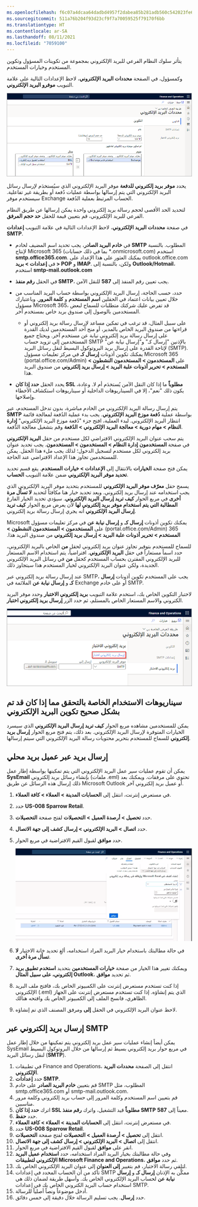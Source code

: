 ```yaml
---
ms.openlocfilehash: f6c07a4dcaa64dadbd4957f2dabea85b281adb560c542023fe62904f3c7552f9
ms.sourcegitcommit: 511a76b204f93d23cf9f7a70059525f79170f6bb
ms.translationtype: HT
ms.contentlocale: ar-SA
ms.lasthandoff: 08/11/2021
ms.locfileid: "7059100"
---
```

يتأثر سلوك النظام الفرعي للبريد الإلكتروني بمجموعة من تكوينات المسؤول وتكوين المستخدم وخيارات المستخدم.

وكمسؤول، في الصفحة **محددات البريد الإلكتروني**، لاحظ الإعدادات التالية على علامة التبويب **موفرو البريد الإلكتروني‏‎**.
 
[![لقطة شاشة لعلامة التبويب "موفرو البريد الإلكتروني‏‎" في صفحة "موفرو البريد الإلكتروني‏‎".](../media/email-1.png)](../media/email-1.png#lightbox) 

يحدد **موفر بريد إلكتروني للدفعة** موفر البريد الإلكتروني الذي سيُستخدَم لإرسال رسائل البريد الإلكتروني التي يتم إرسالها بواسطة عمليات دُفعة أو بطريقة غير تفاعلية. سيستخدم موفر Exchange الحساب المرتبط بعملية الدُفعة.

لتحديد الحد الأقصى لحجم رسالة بريد إلكتروني واحدة يمكن إرسالها عن طريق النظام الفرعي للبريد الإلكتروني، قم بتعيين قيمة للحقل **حد حجم المرفق**.

في صفحة **محددات البريد الإلكتروني**، لاحظ الإعدادات التالية في علامة التبويب **إعدادات SMTP**. 
 


- في **خادم البريد الصادر**، يجب تحديد اسم المضيف لخادم **SMTP** المطلوب. بالنسبة لإنتاج Microsoft 365 (بما في ذلك حسابات ‎*.onmicrosoft.com) استخدم **smtp.office365.com**. يمكنك العثور على هذا الإعداد على outlook.office.com في **إعدادات > بريد > POP** و **IMAP**. ولكن، بالنسبة إلى **Outlook/Hotmail**، استخدم **smtp-mail.outlook.com**



- في الحقل **رقم منفذ SMTP**، يجب تعيين رقم المنفذ إلى **587** للنقل الآمن. 
- حدد، حسب الحاجة، إرسال البريد الإلكتروني بواسطة حساب البريد المناسب من خلال تعيين بيانات اعتماد في الحقلين **اسم المستخدم** و **كلمة المرور**. وباعتبارك مسؤول Microsoft 365، قد تفرض عليك شركتك متطلبات للسماح لبعض المستخدمين بالوصول إلى صندوق بريد خاص بمستخدم آخر. 
    - على سبيل المثال، قد ترغب في تمكين مساعد لإرسال رسالة بريد إلكتروني أو قراءتها من صندوق البريد الخاص بالمدير، أو منح أحد المستخدمين لديك القدرة على إرسال رسالة بريد إلكتروني نيابة عن مستخدم آخر. ويحتاج جميع المستخدمين إلى تزويد حساب SMTP بالإذنين "إرسال كـ" و"إرسال نيابة عن" لإتاحة القدرة على إرسال بريد البروتوكول البسيط لنقل رسائل البريد (SMTP). يمكنك تكوين أذونات **إرسال كـ** في مركز تعليمات مسؤول Microsoft 365 ‏(portal.office.com/Admin) على **المستخدمون > المستخدمون النشطون > المستخدم > تحرير أذونات علبة البريد > إرسال بريد إلكتروني** من صندوق البريد هذا.

- يحدد الحقل **حدد إذا كان SSL مطلوباً** ما إذا كان النقل الآمن يُستخدَم أم لا. وعادة، يكون ذلك "نعم"، إلا في السيناريوهات الداخلية أو سيناريوهات استكشاف الأخطاء وإصلاحها.

يتم إرسال رسالة البريد الإلكتروني من الخادم مباشرة، بدون تدخل المستخدم، عبر **SMTP** بواسطة عملية **دُفعة موزع البريد الإلكتروني**. يجب بدء عملية الدُفعة لمعالجة قائمة انتظار البريد الإلكتروني. لبدء العملية، افتح جزء "دُفعة موزع البريد الإلكتروني" **إدارة النظام > مهام دورية > معالجة البريد الإلكتروني > الدُفعة** وقم بتشغيل معالجة الدُّفعة.

يتم سحب عنوان البريد الإلكتروني الافتراضي لكل مستخدم من حقل **البريد الإلكتروني** في صفحة **المستخدمون** **إدارة النظام > المستخدمون > المستخدمون**. يجب تحديد عنوان بريد إلكتروني لكل مستخدم لتسجيل الدخول؛ لذلك يجب ملء هذا الحقل. يمكن للمستخدمين تجاوز هذا الإعداد الافتراضي عند الحاجة.

يمكن فتح صفحة **الخيارات** بالانتقال إلى **الإعدادات > خيارات المستخدم**. يقع قسم تحديد **تحديد موفر البريد الإلكتروني** ضمن علامة التبويب **الحساب**.

يسمح حقل **معرّف موفر البريد الإلكتروني** للمستخدم بتحديد موفر البريد الإلكتروني الذي يجب استخدامه عند إرسال بريد إلكتروني. ويعد تحديد خيار هنا مكافئاً لتحديد **لا تسأل مرة أخرى** في مربع الحوار **كيف تريد إرسال البريد الإلكتروني**. سيؤدي تحديد الخيار الفارغ **المطالبة التي يتم استخدام موفر بريد إلكتروني لها** لأن يعرض مربع الحوار **كيف تريد إرسال البريد الإلكتروني** أنه يجري إرسال رسالة بريد إلكتروني.

يمكنك تكوين أذونات **إرسال كـ** و **‬‏‫إرسال نيابة عن** في مركز تعليمات مسؤول Microsoft 365 ‏(portal.office.com/Admin) على **المستخدمون > المستخدمون النشطون > المستخدم > تحرير أذونات علبة البريد > إرسال بريد إلكتروني** من صندوق البريد هذا.

للسماح للمستخدم بتوفير تجاوز عنوان بريد إلكتروني لحقل **من** الخاص بالبريد الإلكتروني، حدد اسماً مستعاراً في حقل **البريد الإلكتروني**. افتراضياً، يتم استخدام الاسم المستعار للبريد الإلكتروني المقترن بحساب المستخدم كحقل **من** في رسائل البريد الإلكتروني الجديدة، ولكن عنوان البريد الإلكتروني لخيار المستخدم هذا سيتجاوز ذلك.
 
عند إرسال رسالة بريد إلكتروني عبر SMTP، يجب على المستخدم تكوين أذونات **إرسال كـ** و **إرسال نيابة عن** الملائمة في Exchange أو على خادم SMTP.

لاختبار التكوين الخاص بك، استخدم علامة التبويب **بريد إلكتروني الاختبار** وحدد موفر البريد الكتروني والاسم المستعار الخاص بالمستلم، ثم حدد الزر **إرسال بريد إلكتروني اختبار**.
 
![لقطة شاشة لعلامة التبويب "بريد إلكتروني اختبار" تميِّز الزر "إرسال بريد إلكتروني اختبار".](../media/email-4.png)

## <a name="usage-scenarios-to-verify-if-email-is-configured-correctly"></a>سيناريوهات الاستخدام الخاصة بالتحقق مما إذا كان قد تم تكوين البريد الإلكتروني‏‎ بشكل صحيح 

يمكن للمستخدمين مشاهده مربع الحوار **كيف تريد إرسال البريد الإلكتروني** الذي سيسرد الخيارات المتوفرة لإرسال البريد الإلكتروني. بعد ذلك، يتم فتح مربع الحوار **إرسال بريد إلكتروني** للسماح للمستخدم بتحرير محتويات رسالة البريد الإلكتروني التي سيتم إرسالها.

## <a name="send-mail-via-a-local-mail-client"></a>إرسال بريد عبر عميل بريد محلي 

يمكن أن تقوم عمليات سير عمل البريد الإلكتروني التي يتم تمكينها بواسطة إطار عمل **SysEmail‎** بإنشاء رسائل بريد إلكتروني (ملفات ‎.eml) تحتوي على مرفقات. ويمكنك بعد ذلك إرسال هذه الرسائل عن طريق Microsoft Outlook أو عميل بريد إلكتروني آخر.

1.  في مستعرض إنترنت، انتقل إلى **الحسابات المدينة > العملاء > كافة العملاء**.
2.  حدد **US-008 Sparrow Retail**.
3.  حدد **تحصيل > أرصدة العميل > التحصيلات** لفتح صفحة **التحصيلات**.
4.  حدد **اتصال > البريد الإلكتروني > إرسال كشف إلى جهة الاتصال**.
5.  حدد **موافق** لقبول القيم الافتراضية في مربع الحوار.
 
    [![لقطة شاشة لمربع الحوار "إرسال كشف إلى جهة الاتصال".](../media/email-5.png)](../media/email-5.png#lightbox)

6.  في حالة مطالبتك باستخدام خيار البريد المراد استخدامه، ألغِ تحديد خانة الاختيار **لا تسأل مرة أخرى**.
7.  ويمكنك تغيير هذا الخيار من صفحة **خيارات المستخدمين** بتحديد **استخدم تطبيق بريد إلكتروني، على سبيل المثال Outlook**، ثم تحديد **موافق**.
8.  إذا كنت تستخدم مستعرض إنترنت على الكمبيوتر الخاص بك، فافتح ملف البريد الإلكتروني (‎.eml) الذي يتم إنشاؤه. إذا كنت تستخدم مستعرض إنترنت على الجهاز الظاهري، فانسخ الملف إلى الكمبيوتر الخاص بك وافتحه هنالك.
9.  لاحظ عنوان البريد الإلكتروني في الحقل **إلى** ومرفق المصنف الذي تم إنشاؤه.

## <a name="send-mail-via-smtp"></a>إرسال بريد إلكتروني عبر SMTP 

يمكن أيضاً إنشاء عمليات سير عمل بريد إلكتروني يتم تمكينها من خلال إطار عمل SysEmail في مربع حوار بريد إلكتروني بسيط ثم إرسالها من خلال البروتوكول البسيط لنقل رسائل البريد (**SMTP**).

1.  في تطبيقات Finance and Operations، انتقل إلى الصفحة **محددات البريد الإلكتروني**.
2.  حدد **إعدادات SMTP**.
3.  قم بتعيين **خادم البريد الصادر** على خادم SMTP المطلوب، مثل smtp.office365.com أو smtp-mail.outlook.com. 
4.  قم بتعيين اسم المستخدم وكلمة المرور إلى حساب بريد إلكتروني وكلمة مرور مناسبين.
5.  اترك **حدد إذا كان SSL مطلوباً** قيد التشغيل، واترك **رقم منفذ SMTP** معيناً إلى **587**.
6.  حدد **حفظ**.
7.  في مستعرض إنترنت، انتقل إلى **الحسابات المدينة > العملاء > كافة العملاء**.
8.  حدد **US-008 Sparrow Retail**.
9.  انتقل إلى **تحصيل > أرصدة العميل > التحصيلات** لفتح صفحة **التحصيلات**.
10. انتقل إلى **اتصال > البريد الإلكتروني > إرسال كشف إلى جهة الاتصال**.
11. انقر على **موافق** لقبول القيم الافتراضية في مربع الحوار.
12. وفي حالة مطالبتك بخيار البريد المراد استخدامه، حدد **استخدام عميل البريد الإلكتروني لتطبيقات Microsoft Finance and Operations**، ثم حدد **موافق**.
13. لتلقي رسالة الاختبار، قم بتغيير **إلى العنوان** إلى عنوان البريد الإلكتروني الخاص بك.
14. تأكد من أن الحساب المحدد في إعدادات SMTP ممكَّن به الإذنان **إرسال كـ** و **إرسال نيابة عن** لحساب البريد الإلكتروني الخاص بك. وأسهل طريقة لضمان ذلك هي استخدام حساب البريد الكتروني الخاص بك في إعدادات SMTP.
15. أدخل موضوعاً ونصاً أصلياً للرسالة.
16. حدد **إرسال**. يجب تسليم الرسالة خلال دقيقة إلى خمس دقائق.



